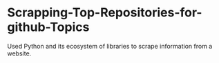 # Scrapping-Top-Repositories-for-github-Topics
Used Python and its ecosystem of libraries to scrape information from a website.
